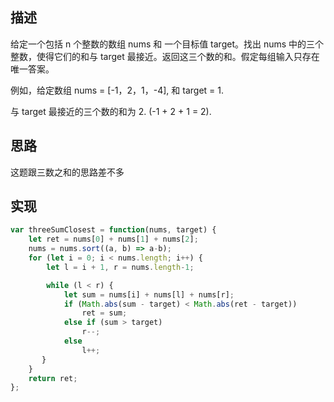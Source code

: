 ## 描述
给定一个包括 n 个整数的数组 nums 和 一个目标值 target。找出 nums 中的三个整数，使得它们的和与 target 最接近。返回这三个数的和。假定每组输入只存在唯一答案。

例如，给定数组 nums = [-1，2，1，-4], 和 target = 1.

与 target 最接近的三个数的和为 2. (-1 + 2 + 1 = 2).

## 思路

这题跟三数之和的思路差不多


## 实现

```javascript
var threeSumClosest = function(nums, target) {
    let ret = nums[0] + nums[1] + nums[2];
    nums = nums.sort((a, b) => a-b);
    for (let i = 0; i < nums.length; i++) {
        let l = i + 1, r = nums.length-1;

        while (l < r) {
            let sum = nums[i] + nums[l] + nums[r];
            if (Math.abs(sum - target) < Math.abs(ret - target))
                ret = sum;
            else if (sum > target)
                r--;
            else 
                l++;
       }
    }
    return ret;
};

```